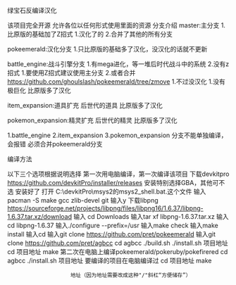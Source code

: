   绿宝石反编译汉化

该项目完全开源
允许各位以任何形式使用里面的资源
分支介绍
 master:主分支
    1.比原版的基础加了Z招式
        1.汉化了的
    2.合并了其他的所有分支

pokeemerald:汉化分支
    1.只比原版的基础多了汉化，没汉化的话就不更新

battle_engine:战斗引擎分支
    1.有mega进化，等一堆后时代战斗中的系统
    2.没有z招式
	    1.要使用Z招式建议使用主分支
	    2.或者合并 https://github.com/ghoulslash/pokeemerald/tree/zmove 
	       1.不过没汉化
    1.没有极巨化
   比原版多了汉化

item_expansion:道具扩充
    后世代的道具
    比原版多了汉化

pokemon_expansion:精灵扩充
    后世代的精灵
    比原版多了汉化

 1.battle_engine
 2.item_expansion
 3.pokemon_expansion
  分支不能单独编译，会报错
  必须合并pokeemerald分支


   编译方法

 以下三个选项根据说明选择
						第一次用电脑编译，第一次编译该项目
下载devkitpro https://github.com/devkitPro/installer/releases
安装特别选择GBA，其他可不选
安装好了
打开 C:\devkitPro\msys2的msys2_shell.bat.这个文件
输入 pacman -S make gcc zlib-devel git
输入y
下载libpng https://sourceforge.net/projects/libpng/files/libpng16/1.6.37/libpng-1.6.37.tar.xz/download
输入 cd Downloads
输入tar xf libpng-1.6.37.tar.xz
输入cd libpng-1.6.37
输入./configure --prefix=/usr
输入make check
输入make install
输入cd
输入git clone https://github.com/pret/pokeemerald
输入git clone https://github.com/pret/agbcc
cd agbcc
./build.sh
./install.sh 项目地址
cd 项目地址
make
						第二次在电脑上编译pokeemerald/pokeruby/pokefirered
cd agbcc
./install.sh 项目地址
						要编译的项目在电脑编译过
cd 项目地址
make

						地址（因为地址需要改成这种"/"斜杠“方便储存”）
